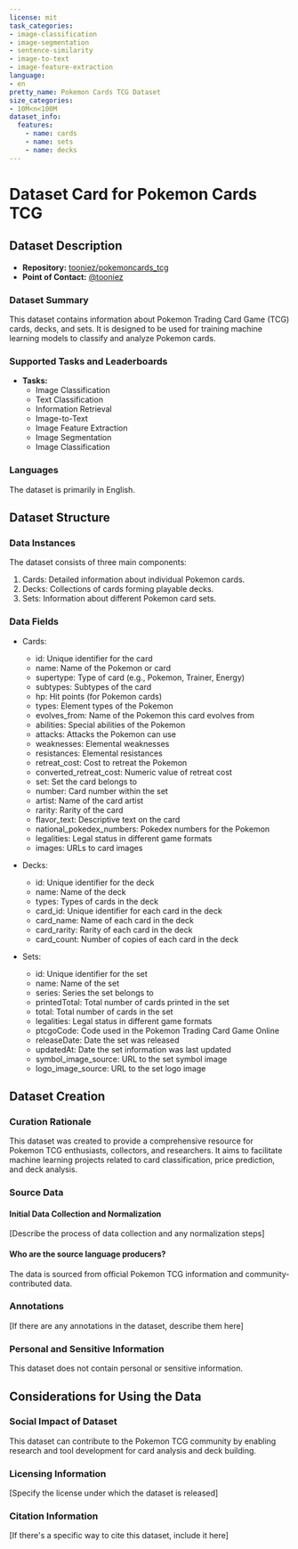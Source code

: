 ```yaml
---
license: mit
task_categories:
- image-classification
- image-segmentation
- sentence-similarity
- image-to-text
- image-feature-extraction
language:
- en
pretty_name: Pokemon Cards TCG Dataset
size_categories:
- 10M<n<100M
dataset_info:
  features:
    - name: cards
    - name: sets
    - name: decks
---
```


# Dataset Card for Pokemon Cards TCG

## Dataset Description

- **Repository:** [tooniez/pokemoncards_tcg](https://huggingface.co/datasets/tooniez/pokemoncards_tcg)
- **Point of Contact:** [@tooniez](https://github.com/tooniez)

### Dataset Summary

This dataset contains information about Pokemon Trading Card Game (TCG) cards, decks, and sets. It is designed to be used for training machine learning models to classify and analyze Pokemon cards.

### Supported Tasks and Leaderboards

- **Tasks:** 
  - Image Classification
  - Text Classification
  - Information Retrieval
  - Image-to-Text
  - Image Feature Extraction
  - Image Segmentation
  - Image Classification

### Languages

The dataset is primarily in English.

## Dataset Structure

### Data Instances

The dataset consists of three main components:

1. Cards: Detailed information about individual Pokemon cards.
2. Decks: Collections of cards forming playable decks.
3. Sets: Information about different Pokemon card sets.

### Data Fields

- Cards:
  - id: Unique identifier for the card
  - name: Name of the Pokemon or card
  - supertype: Type of card (e.g., Pokemon, Trainer, Energy)
  - subtypes: Subtypes of the card
  - hp: Hit points (for Pokemon cards)
  - types: Element types of the Pokemon
  - evolves_from: Name of the Pokemon this card evolves from
  - abilities: Special abilities of the Pokemon
  - attacks: Attacks the Pokemon can use
  - weaknesses: Elemental weaknesses
  - resistances: Elemental resistances
  - retreat_cost: Cost to retreat the Pokemon
  - converted_retreat_cost: Numeric value of retreat cost
  - set: Set the card belongs to
  - number: Card number within the set
  - artist: Name of the card artist
  - rarity: Rarity of the card
  - flavor_text: Descriptive text on the card
  - national_pokedex_numbers: Pokedex numbers for the Pokemon
  - legalities: Legal status in different game formats
  - images: URLs to card images


- Decks:
  - id: Unique identifier for the deck
  - name: Name of the deck
  - types: Types of cards in the deck
  - card_id: Unique identifier for each card in the deck
  - card_name: Name of each card in the deck
  - card_rarity: Rarity of each card in the deck
  - card_count: Number of copies of each card in the deck

- Sets:
  - id: Unique identifier for the set
  - name: Name of the set
  - series: Series the set belongs to
  - printedTotal: Total number of cards printed in the set
  - total: Total number of cards in the set
  - legalities: Legal status in different game formats
  - ptcgoCode: Code used in the Pokemon Trading Card Game Online
  - releaseDate: Date the set was released
  - updatedAt: Date the set information was last updated
  - symbol_image_source: URL to the set symbol image
  - logo_image_source: URL to the set logo image


## Dataset Creation

### Curation Rationale

This dataset was created to provide a comprehensive resource for Pokemon TCG enthusiasts, collectors, and researchers. It aims to facilitate machine learning projects related to card classification, price prediction, and deck analysis.

### Source Data

#### Initial Data Collection and Normalization

[Describe the process of data collection and any normalization steps]

#### Who are the source language producers?

The data is sourced from official Pokemon TCG information and community-contributed data.

### Annotations

[If there are any annotations in the dataset, describe them here]

### Personal and Sensitive Information

This dataset does not contain personal or sensitive information.

## Considerations for Using the Data

### Social Impact of Dataset

This dataset can contribute to the Pokemon TCG community by enabling research and tool development for card analysis and deck building.


### Licensing Information

[Specify the license under which the dataset is released]

### Citation Information

[If there's a specific way to cite this dataset, include it here]
